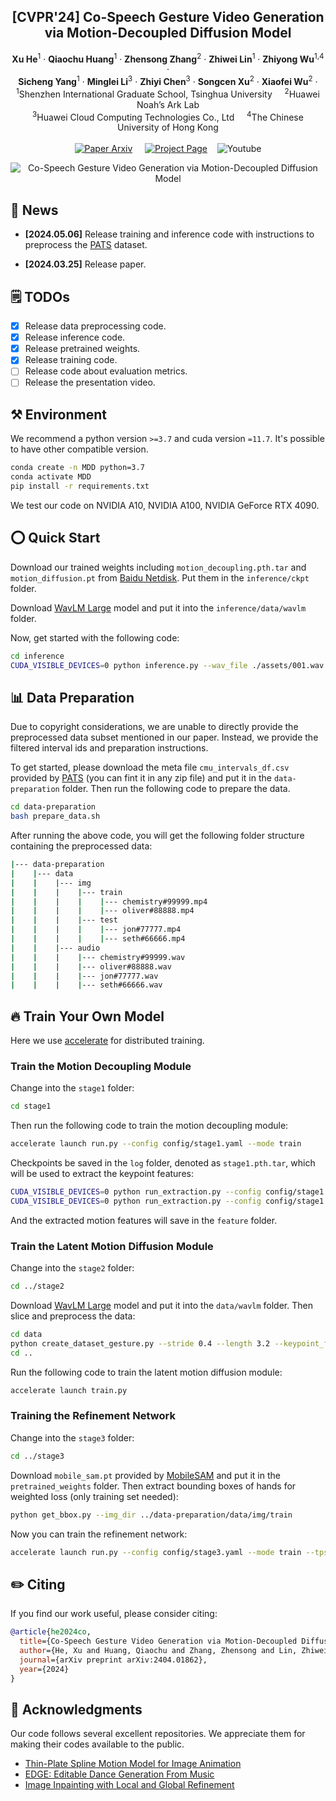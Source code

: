 <p align="center">

  <h2 align="center">[CVPR'24] Co-Speech Gesture Video Generation via Motion-Decoupled Diffusion Model </h2>
  <p align="center">
    <strong>Xu He</strong></a><sup>1</sup>
    · 
    <strong>Qiaochu Huang</strong></a><sup>1</sup>
    · 
    <strong>Zhensong Zhang</strong></a><sup>2</sup>
    ·
    <strong>Zhiwei Lin</strong></a><sup>1</sup>
    ·
    <strong>Zhiyong Wu</strong></a><sup>1,4</sup>
    ·
    <br><strong>Sicheng Yang</strong></a><sup>1</sup>
    ·  
    <strong>Minglei Li</strong></a><sup>3</sup>
    ·
    <strong>Zhiyi Chen</strong></a><sup>3</sup>
    ·
    <strong>Songcen Xu</strong></a><sup>2</sup>
    ·
    <strong>Xiaofei Wu</strong></a><sup>2</sup>
    ·
    <br>
    <sup>1</sup>Shenzhen International Graduate School, Tsinghua University  &nbsp;&nbsp;&nbsp; <sup>2</sup>Huawei Noah’s Ark Lab
    <br>
    <sup>3</sup>Huawei Cloud Computing Technologies Co., Ltd   &nbsp;&nbsp;&nbsp; <sup>4</sup>The Chinese University of Hong Kong
    <br>
    </br>
        <a href="https://arxiv.org/abs/2404.01862">
        <img src='https://img.shields.io/badge/arXiv-red' alt='Paper Arxiv'></a> &nbsp; &nbsp; 
        <a href='https://thuhcsi.github.io/S2G-MDDiffusion/'>
        <img src='https://img.shields.io/badge/Project_Page-green' alt='Project Page'></a> &nbsp;&nbsp;
        <!-- <a href='https://www.youtube.com/watch?v=mI8RJ_f3Csw'> -->
        <img src='https://img.shields.io/badge/YouTube-blue' alt='Youtube'></a>
  </p>
    </p>
<div align="center">
  <img src="./assets/teaser.png" alt="Co-Speech Gesture Video Generation via Motion-Decoupled Diffusion Model"></a>
</div>

## 📣 News
* **[2024.05.06]** Release training and inference code with instructions to preprocess the [PATS](https://chahuja.com/pats/download.html) dataset.

* **[2024.03.25]** Release paper.

## 🗒 TODOs
- [x] Release data preprocessing code.
- [x] Release inference code.
- [x] Release pretrained weights.
- [x] Release training code.
- [ ] Release code about evaluation metrics.
- [ ] Release the presentation video.

## ⚒️ Environment
We recommend a python version ```>=3.7``` and cuda version ```=11.7```. It's possible to have other compatible version.

```bash
conda create -n MDD python=3.7
conda activate MDD
pip install -r requirements.txt
```

We test our code on NVIDIA A10, NVIDIA A100, NVIDIA GeForce RTX 4090.

## ⭕ Quick Start
Download our trained weights including ```motion_decoupling.pth.tar``` and ```motion_diffusion.pt``` from [Baidu Netdisk](https://pan.baidu.com/s/1hApZn-MUxofx_pDLeQ34zA?pwd=vdbd). Put them in the ```inference/ckpt``` folder.

Download [WavLM Large](https://github.com/microsoft/unilm/tree/master/wavlm) model and put it into the ```inference/data/wavlm``` folder.

Now, get started with the following code:

```bash
cd inference
CUDA_VISIBLE_DEVICES=0 python inference.py --wav_file ./assets/001.wav --init_frame ./assets/001.png --use_motion_selection
```

## 📊 Data Preparation
Due to copyright considerations, we are unable to directly provide the preprocessed data subset mentioned in our paper. Instead, we provide the filtered interval ids and preparation instructions. 

To get started, please download the meta file ```cmu_intervals_df.csv``` provided by [PATS](https://chahuja.com/pats/download.html) (you can fint it in any zip file) and put it in the ```data-preparation``` folder. Then run the following code to prepare the data.

```bash
cd data-preparation
bash prepare_data.sh
```
After running the above code, you will get the following folder structure containing the preprocessed data:

```bash
|--- data-preparation
|    |--- data
|    |    |--- img
|    |    |    |--- train
|    |    |    |    |--- chemistry#99999.mp4
|    |    |    |    |--- oliver#88888.mp4
|    |    |    |--- test
|    |    |    |    |--- jon#77777.mp4
|    |    |    |    |--- seth#66666.mp4
|    |    |--- audio
|    |    |    |--- chemistry#99999.wav
|    |    |    |--- oliver#88888.wav
|    |    |    |--- jon#77777.wav
|    |    |    |--- seth#66666.wav
```

## 🔥 Train Your Own Model
Here we use [accelerate](https://github.com/huggingface/accelerate) for distributed training.

### Train the Motion Decoupling Module
Change into the ```stage1``` folder:

```bash
cd stage1
```

Then run the following code to train the motion decoupling module:

```bash 
accelerate launch run.py --config config/stage1.yaml --mode train
```

Checkpoints be saved in the ```log``` folder, denoted as ```stage1.pth.tar```, which will be used to extract the keypoint features:

```bash
CUDA_VISIBLE_DEVICES=0 python run_extraction.py --config config/stage1.yaml --mode extraction --checkpoint log/stage1.pth.tar --device_ids 0 --train
CUDA_VISIBLE_DEVICES=0 python run_extraction.py --config config/stage1.yaml --mode extraction --checkpoint log/stage1.pth.tar --device_ids 0 --test
```

And the extracted motion features will save in the ```feature``` folder.

### Train the Latent Motion Diffusion Module
Change into the ```stage2``` folder:

```bash
cd ../stage2
```

Download [WavLM Large](https://github.com/microsoft/unilm/tree/master/wavlm) model and put it into the ```data/wavlm``` folder.
Then slice and preprocess the data:

```bash
cd data 
python create_dataset_gesture.py --stride 0.4 --length 3.2 --keypoint_folder ../stage1/feature ----wav_folder ../data-preparation/data/audio --extract-baseline --extract-wavlm
cd ..
```

Run the following code to train the latent motion diffusion module:

```bash
accelerate launch train.py
```

### Training the Refinement Network
Change into the ```stage3``` folder:

```bash
cd ../stage3
```

Download ```mobile_sam.pt``` provided by [MobileSAM](https://github.com/ChaoningZhang/MobileSAM) and put it in the ```pretrained_weights``` folder. Then extract bounding boxes of hands for weighted loss (only training set needed):
  
```bash
python get_bbox.py --img_dir ../data-preparation/data/img/train
```

Now you can train the refinement network:

```bash
accelerate launch run.py --config config/stage3.yaml --mode train --tps_checkpoint ../stage1/log/stage1.pth.tar
```

## ✏️ Citing
If you find our work useful, please consider citing:
```BibTeX
@article{he2024co,
  title={Co-Speech Gesture Video Generation via Motion-Decoupled Diffusion Model},
  author={He, Xu and Huang, Qiaochu and Zhang, Zhensong and Lin, Zhiwei and Wu, Zhiyong and Yang, Sicheng and Li, Minglei and Chen, Zhiyi and Xu, Songcen and Wu, Xiaofei},
  journal={arXiv preprint arXiv:2404.01862},
  year={2024}
}
```

## 🙏 Acknowledgments

Our code follows several excellent repositories. We appreciate them for making their codes available to the public.
* [Thin-Plate Spline Motion Model for Image Animation](https://github.com/yoyo-nb/Thin-Plate-Spline-Motion-Model)
* [EDGE: Editable Dance Generation From Music](https://github.com/Stanford-TML/EDGE)
* [Image Inpainting with Local and
              Global Refinement](https://github.com/weizequan/LGNet)

